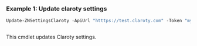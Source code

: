### Example 1: Update claroty settings
```powershell
Update-ZNSettingsClaroty -ApiUrl "htttps://test.claroty.com" -Token "mytoken"
```

```output

```

This cmdlet updates Claroty settings.
